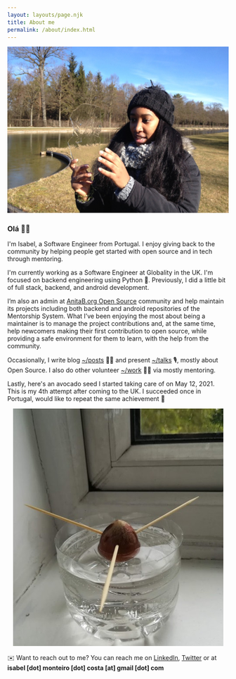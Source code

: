 ```yaml
---
layout: layouts/page.njk
title: About me
permalink: /about/index.html
---
```


![Isabel in Germany all covered from cold](/images/me-out-in-the-cold.jpg)

### Olá 👋🏾

I'm Isabel, a Software Engineer from Portugal. I enjoy giving back to the community by helping people get started with open source and in tech through mentoring.

I'm currently working as a Software Engineer at Globality in the UK. I'm focused on backend engineering using Python 🐍. Previously, I did a little bit of full stack, backend, and android development.

I’m also an admin at [AnitaB.org Open Source](https://github.com/anitab-org) community and help maintain its projects including both backend and android repositories of the Mentorship System. What I’ve been enjoying the most about being a maintainer is to manage the project contributions and, at the same time, help newcomers making their first contribution to open source, while providing a safe environment for them to learn, with the help from the community.

Occasionally, I write blog [~/posts](/posts/) ✍🏾  and present [~/talks](/talks/) 🎙️, mostly about Open Source. I also do other volunteer [~/work](/work/) 👐🏾 via mostly mentoring.

Lastly, here's an avocado seed I started taking care of on May 12, 2021. This is my 4th attempt after coming to the UK. I succeeded once in Portugal, would like to repeat the same achievement 🌱

<div style="text-align:center"><img alt="avocado plant seed I planted" src="/images/may-twelve-avocado-plant.jpg"/></div>

✉️ Want to reach out to me? You can reach me on [LinkedIn](https://www.linkedin.com/in/isabelcmdcosta), [Twitter](https://twitter.com/isabelcmdcosta) or at **isabel [dot] monteiro [dot] costa [at] gmail [dot] com** 
